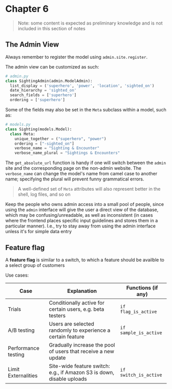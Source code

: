 # Chapter 6

> Note: some content is expected as preliminary knowledge and is not included in this section of notes

## The Admin View

Always remember to register the model using `admin.site.register`.

The admin view can be customized as such:

```python
# admin.py
class SightingAdmin(admin.ModelAdmin):
  list_display = ('superhero', 'power', 'location', 'sighted_on')
  date_hierarchy = 'sighted_on'
  search_fields = ['superhero']
  ordering = ['superhero']
```

Some of the fields may also be set in the `Meta` subclass within a model, such as:

```python
# models.py
class Sighting(models.Model):
  class Meta:
    unique_together = ("superhero", "power")
    ordering = ["-sighted_on"]
    verbose_name = "Sighting & Encounter"
    verbose_name_plural = "Sightings & Encounters"
```

The `get_absolute_url` function is handy if one will switch between the `admin` site and the corresponding page on the non-admin website.
The `verbose_name` can change the model's name from camel case to another name; specifying the plural will prevent funny grammatical errors.

> A well-defined set of `Meta` attributes will also represent better in the shell, log files, and so on

Keep the people who owns admin access into a small pool of people, since using the `admin` interface will give the user a direct view of the database,
which may be confusing/unreadable, as well as inconsistent (in cases where the frontend places specific input guidelines and stores them in a particular manner).
I.e., try to stay away from using the admin interface unless it's for simple data entry

## Feature flag

A **feature flag** is similar to a switch, to which a feature should be availble to a select group of customers

Use cases:

| Case                | Explanation                                                           | Functions (if any)    |
| ------------------- | --------------------------------------------------------------------- | --------------------- |
| Trials              | Conditionally active for certain users, e.g. beta testers             | `if flag_is_active`   |
| A/B testing         | Users are selected randomly to experience a certain feature           | `if sample_is_active` |
| Performance testing | Gradually increase the pool of users that receive a new update        |                       |
| Limit Externalities | Site-wide feature switch: e.g., if Amazon S3 is down, disable uploads | `if switch_is_active` |
